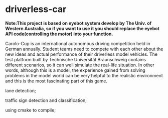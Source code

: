 # driverless-car
**Note:This project is based on eyebot system develop by The Univ. of Western Australia, so if you want to use it you should replace the eyebot API code(controlling the motor) into your function.**

Carolo-Cup is an international autonomous driving competition held in German annually. Student teams need to compete with each other about the new ideas and actual performance of their driverless model vehicles. The test platform built by Technische Universität Braunschweig contains different scenarios, so it can well simulate the real-life situation. In other words, although this is a model, the experience gained from solving problems in the model world can be very helpful to the realistic environment and this is the most fascinating part of this game.



lane detection;

traffic sign detection and classification;

using cmake to compile;

